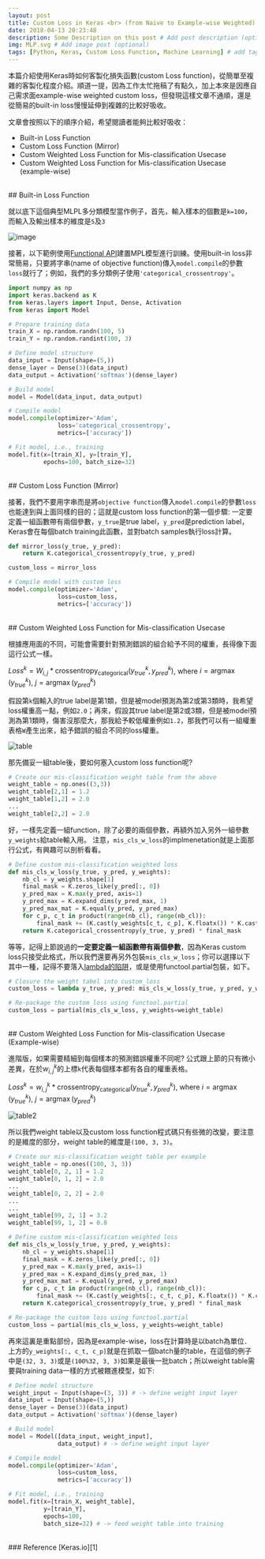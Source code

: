```yaml
---
layout: post
title: Custom Loss in Keras <br> (from Naive to Example-wise Weighted)
date: 2018-04-13 20:23:48
description: Some Description on this post # Add post description (optional)
img: MLP.svg # Add image post (optional)
tags: [Python, Keras, Custom Loss Function, Machine Learning] # add tag
---
```


本篇介紹使用Keras時如何客製化損失函數(custom Loss function)，從簡單至複雜的客製化程度介紹。順道一提，因為工作太忙拖稿了有點久，加上本來是因應自己需求面example-wise weighted custom loss，但發現這樣文章不通順，還是從簡易的built-in loss慢慢延伸到複雜的比較好吸收。

文章會按照以下的順序介紹，希望閱讀者能夠比較好吸收：
* Built-in Loss Function
* Custom Loss Function (Mirror)
* Custom Weighted Loss Function for Mis-classification Usecase
* Custom Weighted Loss Function for Mis-classification Usecase (example-wise)

<br>
## Built-in Loss Function

就以底下這個典型MLPL多分類模型當作例子，首先，輸入樣本的個數是`k=100`，而輸入及輸出樣本的維度是`5`及`3`


![image](/assets/img/MLP.svg)


接著，以下範例使用[Functional API](https://keras.io/getting-started/functional-api-guide/)建置MPL模型進行訓練。使用built-in loss非常簡易，只要將字串(name of objective function)傳入`model.compile`的參數`loss`就行了；例如，我們的多分類例子使用`'categorical_crossentropy'`。
``` python
import numpy as np
import keras.backend as K
from keras.layers import Input, Dense, Activation
from keras import Model

# Prepare training data
train_X = np.random.randn(100, 5)
train_Y = np.random.randint(100, 3)

# Define model structure
data_input = Input(shape=(5,))
dense_layer = Dense(3)(data_input)
data_output = Activation('softmax')(dense_layer)

# Build model 
model = Model(data_input, data_output)

# Compile model
model.compile(optimizer='Adam', 
              loss='categorical_crossentropy',
              metrics=['accuracy'])

# Fit model, i.e., training
model.fit(x=[train_X], y=[train_Y],
          epochs=100, batch_size=32)
```
<br>
## Custom Loss Function (Mirror)

接著，我們不要用字串而是將`objective function`傳入`model.compile`的參數`loss`也能達到與上面同樣的目的；這就是custom loss function的第一個步驟: 一定要定義一組函數帶有兩個參數，`y_true`是true label，`y_pred`是prediction label，Keras會在每個batch training此函數，並對batch samples執行loss計算。

``` python
def mirror_loss(y_true, y_pred):
    return K.categorical_crossentropy(y_true, y_pred)

custom_loss = mirror_loss

# Compile model with custom loss
model.compile(optimizer='Adam', 
              loss=custom_loss,
              metrics=['accuracy'])
```

<br>
## Custom Weighted Loss Function for Mis-classification Usecase

根據應用面的不同，可能會需要針對預測錯誤的組合給予不同的權重，長得像下面這行公式一樣。

$Loss^k = W_{i, j} * \operatorname{crossentropy_{categorical}}(y_{true}^k, y_{pred}^k)$, where
$i = {\operatorname{argmax}}(y_{true}^k)$, $j = {\operatorname{argmax}}(y_{pred}^k)$ 

假設第`k`個輸入的true label是第1類，但是被model預測為第2或第3類時，我希望loss權重高一點，例如`2.0`；再來，假設其true label是第2或3類，但是被model預測為第1類時，傷害沒那麼大，那我給予較低權重例如`1.2`，那我們可以有一組權重表格`W`產生出來，給予錯誤的組合不同的loss權重。

![table](/assets/img/table.png)

那先備妥一組table後，要如何塞入custom loss function呢?
``` python
# Create our mis-classification weight table from the above
weight_table = np.ones((3,3))
weight_table[2,1] = 1.2
weight_table[1,2] = 2.0
...
weight_table[2,2] = 2.0
```

好，一樣先定義一組function，除了必要的兩個參數，再額外加入另外一組參數`y_weights`給table輸入用。 注意，`mis_cls_w_loss`的implmenetation就是上面那行公式，有興趣可以剖析看看。
``` python
# Define custom mis-classification weighted loss
def mis_cls_w_loss(y_true, y_pred, y_weights):
    nb_cl = y_weights.shape[1]
    final_mask = K.zeros_like(y_pred[:, 0])
    y_pred_max = K.max(y_pred, axis=1)
    y_pred_max = K.expand_dims(y_pred_max, 1)
    y_pred_max_mat = K.equal(y_pred, y_pred_max)
    for c_p, c_t in product(range(nb_cl), range(nb_cl)):
        final_mask += (K.cast(y_weights[c_t, c_p], K.floatx()) * K.cast(y_pred_max_mat[:, c_p], K.floatx())* K.cast(y_true[:, c_t], K.floatx()))
    return K.categorical_crossentropy(y_true, y_pred) * final_mask
```

等等，記得上節說過的**一定要定義一組函數帶有兩個參數**，因為Keras custom loss只接受此格式，所以我們還要再另外包裝`mis_cls_w_loss`；你可以選擇以下其中一種，記得不要落入[lambda的陷阱](https://hughku.github.io/2018/pitfall-in-lambda/)，或是使用functool.partial包裝，如下。
``` python
# Closure the weight tabel into custom_loss
custom_loss = lambda y_true, y_pred: mis_cls_w_loss(y_true, y_pred, y_weights=weight_table)

# Re-package the custom loss using functool.partial
custom_loss = partial(mis_cls_w_loss, y_weights=weight_table)
```

<br>
## Custom Weighted Loss Function for Mis-classification Usecase (Example-wise)

進階版，如果需要精細到每個樣本的預測錯誤權重不同呢? 公式跟上節的只有微小差異，在於$w_{i, j}^k$的上標`k`代表每個樣本都有各自的權重表格。

$Loss^k = w_{i, j}^k * \operatorname{crossentropy_{categorical}}(y_{true}^k, y_{pred}^k)$, where
$i = {\operatorname{argmax}}(y_{true}^k)$, $j = {\operatorname{argmax}}(y_{pred}^k)$ 

![table2](/assets/img/table2.png)


所以我們weight table以及custom loss function程式碼只有些微的改變，要注意的是維度的部分，weight table的維度是`(100, 3, 3)`。
``` python
# Create our mis-classification weight table per example
weight_table = np.ones((100, 3, 3))
weight_table[0, 2, 1] = 1.2
weight_table[0, 1, 2] = 2.0
...
weight_table[0, 2, 2] = 2.0
...
...
weight_table[99, 2, 1] = 3.2
weight_table[99, 1, 2] = 0.8

# Define custom mis-classification weighted loss
def mis_cls_w_loss(y_true, y_pred, y_weights):
    nb_cl = y_weights.shape[1]
    final_mask = K.zeros_like(y_pred[:, 0])
    y_pred_max = K.max(y_pred, axis=1)
    y_pred_max = K.expand_dims(y_pred_max, 1)
    y_pred_max_mat = K.equal(y_pred, y_pred_max)
    for c_p, c_t in product(range(nb_cl), range(nb_cl)):
        final_mask += (K.cast(y_weights[:, c_t, c_p], K.floatx()) * K.cast(y_pred_max_mat[:, c_p], K.floatx())* K.cast(y_true[:, c_t], K.floatx()))
    return K.categorical_crossentropy(y_true, y_pred) * final_mask

# Re-package the custom loss using functool.partial
custom_loss = partial(mis_cls_w_loss, y_weights=weight_table)
```

再來這裏是重點部份，因為是example-wise，loss在計算時是以batch為單位．上方的`y_weights[:, c_t, c_p]`就是在抓取一個batch量的table，在這個的例子中是`(32, 3, 3)`或是`(100%32, 3, 3)`如果是最後一批batch；所以weight table需要與training data一樣的方式被餵進模型，如下:

``` python
# Define model structure
weight_input = Input(shape=(3, 3)) # -> define weight input layer
data_input = Input(shape=(5,))
dense_layer = Dense(3)(data_input)
data_output = Activation('softmax')(dense_layer)

# Build model 
model = Model([data_input, weight_input], 
              data_output) # -> define weight input layer

# Compile model
model.compile(optimizer='Adam', 
              loss=custom_loss,
              metrics=['accuracy'])

# Fit model, i.e., training
model.fit(x=[train_X, weight_table],
          y=[train_Y], 
          epochs=100, 
          batch_size=32) # -> feed weight table into training
```


<br>
### Reference
[Keras.io][1]

[1]: https://keras.io/
